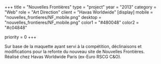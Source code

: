 +++
title = "Nouvelles Frontières"
type = "project"
year = "2013"
category = "Web"
role = "Art Direction"
client = "Havas Worldwide"
[display]
mobile = "nouvelles_frontieres/NF_mobile.png"
desktop = "nouvelles_frontieres/NF_mobile.png"
color1 = "#480048"
color2 = "#c04848"


priority = 0
+++

Sur base de la maquette ayant servi à la compétition, déclinaisons et modifications pour la refonte du nouveau site de Nouvelles Frontières. Réalisé chez Havas Worldwide Paris (ex-Euro RSCG C&O).
